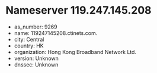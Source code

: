 # Nameserver 119.247.145.208

* as_number: 9269
* name: 119247145208.ctinets.com.
* city: Central
* country: HK
* organization: Hong Kong Broadband Network Ltd.
* version: Unknown
* dnssec: Unknown
